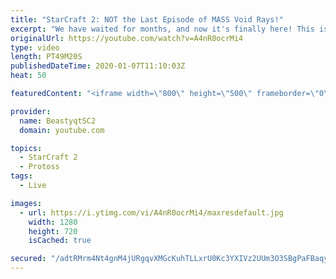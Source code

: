 ```yaml
---
title: "StarCraft 2: NOT the Last Episode of MASS Void Rays!"
excerpt: "We have waited for months, and now it's finally here! This is the VOID RAYS to GRANDMASTER series! With the new balance changes to speedy Void Rays in the latest patch, we can now begin the series right! At this point in the series, we are introducing other units into the composition to make the games"
originalUrl: https://youtube.com/watch?v=A4nR0ocrMi4
type: video
length: PT49M20S
publishedDateTime: 2020-01-07T11:10:03Z
heat: 50

featuredContent: "<iframe width=\"800\" height=\"500\" frameborder=\"0\" src=\"https://www.youtube.com/embed/A4nR0ocrMi4\" allow=\"accelerometer; autoplay; encrypted-media; gyroscope; picture-in-picture\" allowfullscreen></iframe>"

provider:
  name: BeastyqtSC2
  domain: youtube.com

topics:
  - StarCraft 2
  - Protoss
tags:
  - Live

images:
  - url: https://i.ytimg.com/vi/A4nR0ocrMi4/maxresdefault.jpg
    width: 1280
    height: 720
    isCached: true

secured: "/adtRMrm4Nt4gnM4jURgqvXMGcKuhTLLxrU0Kc3YXIVz2UUm3O3SBgPaFBaqyPWnlGmqhUFh6wl7Kg7C3JheKv9Y98W0+FNALs/Y6358oFVLMYT7Qzb/unjMR59y5BT+GzUUdwuAiNGU3S6zWtt4sXIWYRGmr4kLJ4Y4Xza7jA+GMGZn/9ye0J4/6ClK10xOsdGXZazkUqmbXefKiPEJmdMQIsxBwtJz2ysVfSh/xq+7hl8jcEa2Lfixz6xm08CaCddJcwvSArjN38r27t1Jin5Y7zUVsjO73brbZOfXqEatk1vilHq+R1bN9HuGlNyvCEBa5mX0uIlvLpR0tdb9dqSU8aMXyTOqEtx00jqDpE5VtggyW1JbBs/RnFcWfd5l5YxbtD+X/pwDeGtvmfNwy+XIgbKMVCTGD9xC+mbSwyg=;+5UbJvCyCzwA+1LO+yZO4w=="
---
```


